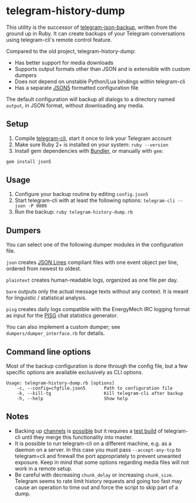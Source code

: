 # telegram-history-dump

This utility is the successor of [telegram-json-backup][1], written from the
ground up in Ruby. It can create backups of your Telegram conversations using
telegram-cli's remote control feature.
 
Compared to the old project, telegram-history-dump:

* Has better support for media downloads
* Supports output formats other than JSON and is extensible with custom dumpers
* Does not depend on unstable Python/Lua bindings within telegram-cli
* Has a separate [JSON5][2] formatted configuration file

The default configuration will backup all dialogs to a directory named `output`,
in JSON format, without downloading any media.

## Setup

1. Compile [telegram-cli][3], start it once to link your Telegram account
2. Make sure Ruby 2+ is installed on your system: `ruby --version`
3. Install gem dependencies with [Bundler][4], or manually with `gem`:

  ```bash
  gem install json5
  ```

## Usage

1. Configure your backup routine by editing `config.json5`
2. Start telegram-cli with at least the following options:
   `telegram-cli --json -P 9009`
3. Run the backup: `ruby telegram-history-dump.rb`

## Dumpers

You can select one of the following dumper modules in the configuration file.

`json` creates [JSON Lines][5] compliant files with one event object per line,
ordered from newest to oldest. 

`plaintext` creates human-readable logs, organized as one file per day. 

`bare` outputs only the actual message texts without any context. It is meant
for linguistic / statistical analysis.

`pisg` creates daily logs compatible with the EnergyMech IRC logging format as
input for the [PISG][9] chat statistics generator.

You can also implement a custom dumper; see `dumpers/dumper_interface.rb` for
details.

## Command line options

Most of the backup configuration is done through the config file, but a few
specific options are available exclusively as CLI options.

```text
Usage: telegram-history-dump.rb [options]
    -c, --config=cfgfile.json5       Path to configuration file
    -k, --kill-tg                    Kill telegram-cli after backup
    -h, --help                       Show help
```

## Notes

* Backing up [channels][6] is [possible][7] but it requires a [test build][8] of
  telegram-cli until they merge this functionality into master.
* It is possible to run telegram-cli on a different machine, e.g. as a daemon
  on a server. In this case you must pass `--accept-any-tcp` to telegram=cli and
  firewall the port appropriately to prevent unwanted exposure. Keep in mind
  that some options regarding media files will not work in a remote setup.
* Be careful with decreasing `chunk_delay` or increasing `chunk_size`. Telegram
  seems to rate limit history requests and going too fast may cause an operation
  to time out and force the script to skip part of a dump.

[1]: https://github.com/tvdstaaij/telegram-json-backup
[2]: http://json5.org/
[3]: https://github.com/vysheng/tg
[4]: http://bundler.io/
[5]: http://jsonlines.org/
[6]: https://telegram.org/blog/channels
[7]: https://github.com/tvdstaaij/telegram-history-dump/issues/1
[8]: https://github.com/vysheng/tg/tree/test
[9]: http://pisg.sourceforge.net/ 
